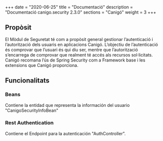 +++
date        = "2020-06-25"
title       = "Documentació"
description = "Documentació canigo.security 2.3.0"
sections    = "Canigó"
weight      = 3
+++

## Propòsit

El Mòdul de Seguretat té com a propòsit general gestionar l’autenticació i l’autorització dels usuaris en aplicacions Canigó. L’objectiu de l’autenticació és comprovar que l’usuari és qui diu ser, mentre que l’autorització s’encarrega de comprovar que realment té accés als recursos sol·licitats. Canigó recomana l’ús de Spring Security com a Framework base i les extensions que Canigó proporciona.

## Funcionalitats

### Beans

Contiene la entidad que representa la información del usuario "CanigoSecurityInfoBean"

### Rest Authentication

Contiene el Endpoint para la autenticación "AuthController". 
